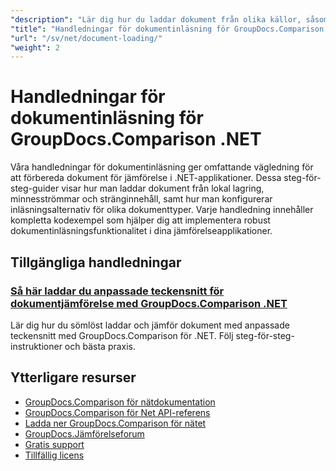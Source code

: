 ```yaml
---
"description": "Lär dig hur du laddar dokument från olika källor, såsom filsökvägar, strömmar och strängar, med GroupDocs.Comparison för .NET."
"title": "Handledningar för dokumentinläsning för GroupDocs.Comparison .NET"
"url": "/sv/net/document-loading/"
"weight": 2
---
```


# Handledningar för dokumentinläsning för GroupDocs.Comparison .NET

Våra handledningar för dokumentinläsning ger omfattande vägledning för att förbereda dokument för jämförelse i .NET-applikationer. Dessa steg-för-steg-guider visar hur man laddar dokument från lokal lagring, minnesströmmar och stränginnehåll, samt hur man konfigurerar inläsningsalternativ för olika dokumenttyper. Varje handledning innehåller kompletta kodexempel som hjälper dig att implementera robust dokumentinläsningsfunktionalitet i dina jämförelseapplikationer.

## Tillgängliga handledningar

### [Så här laddar du anpassade teckensnitt för dokumentjämförelse med GroupDocs.Comparison .NET](./load-custom-fonts-document-comparison-groupdocs-net/)
Lär dig hur du sömlöst laddar och jämför dokument med anpassade teckensnitt med GroupDocs.Comparison för .NET. Följ steg-för-steg-instruktioner och bästa praxis.

## Ytterligare resurser

- [GroupDocs.Comparison för nätdokumentation](https://docs.groupdocs.com/comparison/net/)
- [GroupDocs.Comparison för Net API-referens](https://reference.groupdocs.com/comparison/net/)
- [Ladda ner GroupDocs.Comparison för nätet](https://releases.groupdocs.com/comparison/net/)
- [GroupDocs.Jämförelseforum](https://forum.groupdocs.com/c/comparison)
- [Gratis support](https://forum.groupdocs.com/)
- [Tillfällig licens](https://purchase.groupdocs.com/temporary-license/)